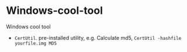 # Windows-cool-tool
Windows cool tool

- `CertUtil`.  pre-installed utility, e.g. Calculate md5, `CertUtil -hashfile yourfile.img MD5`
